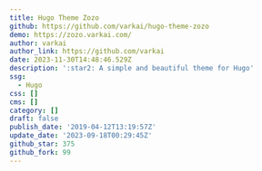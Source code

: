 ```yaml
---
title: Hugo Theme Zozo
github: https://github.com/varkai/hugo-theme-zozo
demo: https://zozo.varkai.com/
author: varkai
author_link: https://github.com/varkai
date: 2023-11-30T14:48:46.529Z
description: ':star2: A simple and beautiful theme for Hugo'
ssg:
  - Hugo
css: []
cms: []
category: []
draft: false
publish_date: '2019-04-12T13:19:57Z'
update_date: '2023-09-18T00:29:45Z'
github_star: 375
github_fork: 99
---
```

